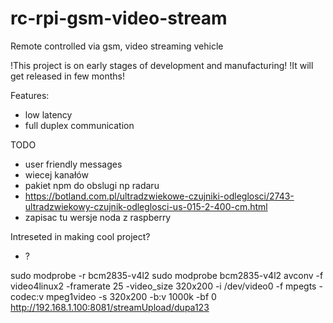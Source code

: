 # rc-rpi-gsm-video-stream

Remote controlled via gsm, video streaming vehicle

!This project is on early stages of development and manufacturing!
!It will get released in few months!

Features:
-	low latency
-	full duplex communication

TODO
-	user friendly messages
-	wiecej kanałów
-	pakiet npm do obslugi np radaru
-	https://botland.com.pl/ultradzwiekowe-czujniki-odleglosci/2743-ultradzwiekowy-czujnik-odleglosci-us-015-2-400-cm.html
-	zapisac tu wersje noda z raspberry

Intreseted in making cool project?
-	?


sudo modprobe -r bcm2835-v4l2
sudo modprobe bcm2835-v4l2
avconv -f video4linux2 -framerate 25 -video_size 320x200 -i /dev/video0 -f mpegts -codec:v mpeg1video -s 320x200 -b:v 1000k -bf 0 http://192.168.1.100:8081/streamUpload/dupa123
